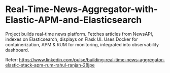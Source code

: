 # Real-Time-News-Aggregator-with-Elastic-APM-and-Elasticsearch
Project builds real-time news platform. Fetches articles from NewsAPI, indexes on Elasticsearch, displays on Flask UI. Uses Docker for containerization, APM &amp; RUM for monitoring, integrated into observability dashboard.

Refer: https://www.linkedin.com/pulse/building-real-time-news-aggregator-elastic-stack-apm-rum-rahul-ranjan-28jpe


